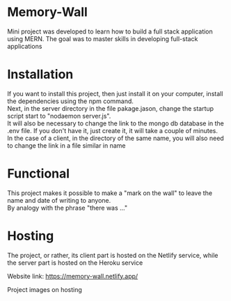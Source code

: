 # Memory-Wall
Mini project was developed to learn how to build a full stack application using MERN. The goal was to master skills in developing full-stack applications  
# Installation
If you want to install this project, then just install it on your computer, install the dependencies using the npm command.  
Next, in the server directory in the file pakage.jason, change the startup script start to "nodaemon server.js".  
It will also be necessary to change the link to the mongo db database in the .env file. If you don't have it, just create it, it will take a couple of minutes.  
In the case of a client, in the directory of the same name, you will also need to change the link in a file similar in name
# Functional  
This project makes it possible to make a "mark on the wall" to leave the name and date of writing to anyone.  
By analogy with the phrase "there was ..."  
# Hosting  
The project, or rather, its client part is hosted on the Netlify service, while the server part is hosted on the Heroku service  

Website link: https://memory-wall.netlify.app/  


Project images on hosting  

